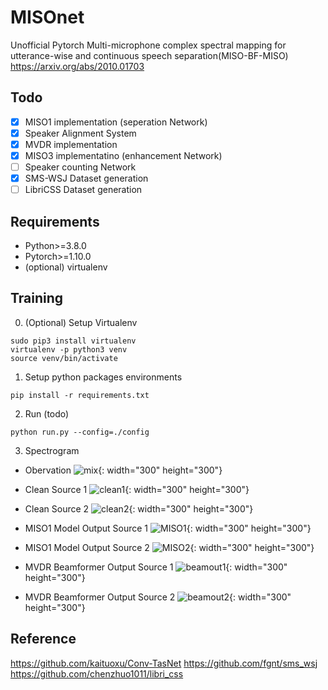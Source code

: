 # MISOnet
Unofficial Pytorch Multi-microphone complex spectral mapping for utterance-wise and continuous speech separation(MISO-BF-MISO)
https://arxiv.org/abs/2010.01703

## Todo
- [x] MISO1 implementation (seperation Network)
- [x] Speaker Alignment System
- [x] MVDR implementation
- [x] MISO3 implementatino (enhancement Network)
- [ ] Speaker counting Network
- [x] SMS-WSJ Dataset generation
- [ ] LibriCSS Dataset generation

## Requirements
 - Python>=3.8.0
 - Pytorch>=1.10.0
 - (optional) virtualenv
 
## Training

0. (Optional) Setup Virtualenv
```
sudo pip3 install virtualenv
virtualenv -p python3 venv
source venv/bin/activate
```

1. Setup python packages environments
```
pip install -r requirements.txt
```

2. Run (todo)
```
python run.py --config=./config
```

3. Spectrogram
  - Obervation
  ![mix](https://user-images.githubusercontent.com/67786803/142854365-fd342767-c4cb-4222-9f52-0ee3dd57ba57.jpg){: width="300" height="300"}

  - Clean Source 1
  ![clean1](https://user-images.githubusercontent.com/67786803/142854420-c8e5ea9c-8016-48b4-a952-421078054d08.jpg){: width="300" height="300"}

  - Clean Source 2
  ![clean2](https://user-images.githubusercontent.com/67786803/142854443-d979702e-7182-4373-a01a-5f37da2d9dd7.jpg){: width="300" height="300"}
 
  - MISO1 Model Output Source 1 
  ![MISO1](https://user-images.githubusercontent.com/67786803/142854505-debc5819-2475-41b5-9f90-f6b52b08e355.jpg){: width="300" height="300"}

  - MISO1 Model Output Source 2
  ![MISO2](https://user-images.githubusercontent.com/67786803/142854547-7443024d-e43f-47c9-97f9-442c1a82b0ad.jpg){: width="300" height="300"}

  - MVDR Beamformer Output Source 1
  ![beamout1](https://user-images.githubusercontent.com/67786803/142854587-7efb9afa-bc9f-42fc-94f5-fb7b61c3fded.jpg){: width="300" height="300"}

  - MVDR Beamformer Output Source 2
  ![beamout2](https://user-images.githubusercontent.com/67786803/142854613-9657a16c-f602-4ed2-86d6-f5afa52e4c8d.jpg){: width="300" height="300"}



## Reference
https://github.com/kaituoxu/Conv-TasNet
https://github.com/fgnt/sms_wsj
https://github.com/chenzhuo1011/libri_css
